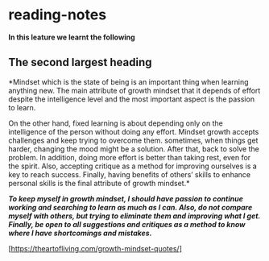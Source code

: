 # reading-notes
**In this leature we learnt the following** 

## The second largest heading

*Mindset which is the state of being is an important thing when learning anything new. The main attribute of growth mindset that it depends of effort despite the intelligence level and the most important aspect is the passion to learn. 

On the other hand, fixed learning is about depending only on the intelligence of the person without doing any effort. Mindset growth accepts challenges and keep trying to overcome them. sometimes, when things get harder, changing the mood might be a solution. After that, back to solve the problem. In addition, doing more effort is better than taking rest, even for the spirit.  Also, accepting critique as a method for improving ourselves is a key to reach success. Finally, having benefits of others’ skills to enhance personal skills is the final attribute of growth mindset.*

***To keep myself in growth mindset, I should have passion to continue working and searching to learn as much as I can. Also, do not compare myself with others, but trying to eliminate them and improving what I get. Finally, be open to all suggestions and critiques as a method to know where I have shortcomings and mistakes.***



[https://theartofliving.com/growth-mindset-quotes/]




